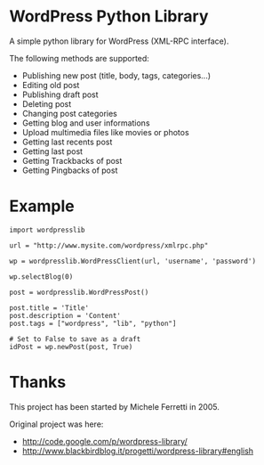 WordPress Python Library
========================

A simple python library for WordPress (XML-RPC interface).

The following methods are supported:

* Publishing new post (title, body, tags, categories...)
* Editing old post
* Publishing draft post
* Deleting post
* Changing post categories
* Getting blog and user informations
* Upload multimedia files like movies or photos
* Getting last recents post
* Getting last post
* Getting Trackbacks of post
* Getting Pingbacks of post

Example
=======

	import wordpresslib
	
	url = "http://www.mysite.com/wordpress/xmlrpc.php"
	
	wp = wordpresslib.WordPressClient(url, 'username', 'password')
	
	wp.selectBlog(0)
	
	post = wordpresslib.WordPressPost()
	
	post.title = 'Title'
	post.description = 'Content'
	post.tags = ["wordpress", "lib", "python"]
	
	# Set to False to save as a draft
	idPost = wp.newPost(post, True)

Thanks
======

This project has been started by Michele Ferretti in 2005.

Original project was here: 

* http://code.google.com/p/wordpress-library/
* http://www.blackbirdblog.it/progetti/wordpress-library#english



